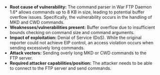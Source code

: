 - **Root cause of vulnerability:** The command parser in War FTP Daemon 1.6* allows commands up to 8 KB in size, leading to potential buffer overflow issues. Specifically, the vulnerability occurs in the handling of MKD and CWD commands.
- **Weaknesses/vulnerabilities present:** Buffer overflow due to insufficient bounds checking on command size and command arguments.
- **Impact of exploitation:** Denial of Service (DoS). While the original reporter could not achieve EIP control, an access violation occurs when sending excessively long commands.
- **Attack vectors:** Sending overly long MKD or CWD commands to the FTP server.
- **Required attacker capabilities/position:** The attacker needs to be able to connect to the FTP server and send commands.